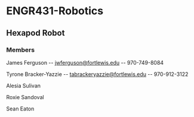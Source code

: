 # ENGR431-Robotics
## Hexapod Robot
### Members 
James Ferguson -- jwferguson@fortlewis.edu -- 970-749-8084

Tyrone Bracker-Yazzie -- tabrackeryazzie@fortlewis.edu -- 970-912-3122

Alesia Sulivan

Roxie Sandoval

Sean Eaton
